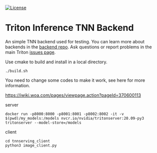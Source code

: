 

[![License](https://img.shields.io/badge/License-BSD3-lightgrey.svg)](https://opensource.org/licenses/BSD-3-Clause)

# Triton Inference TNN Backend

An simple TNN backend used for testing. You can learn more about
backends in the [backend repo](https://github.com/triton-inference-server/backend). Ask questions or report problems in the main Triton [issues page](https://github.com/triton-inference-server/server/issues).

Use cmake to build and install in a local directory.

```
./build.sh
```

You need to change some codes to make it work, see here for more information.

https://iwiki.woa.com/pages/viewpage.action?pageId=370600113



server
```
docker run -p8000:8000 -p8001:8001 -p8002:8002 -it -v $(pwd)/my_models:/models nvcr.io/nvidia/tritonserver:20.09-py3 tritonserver --model-store=/models
```

client
```
cd tnnserving_client
python3 image_client.py
```